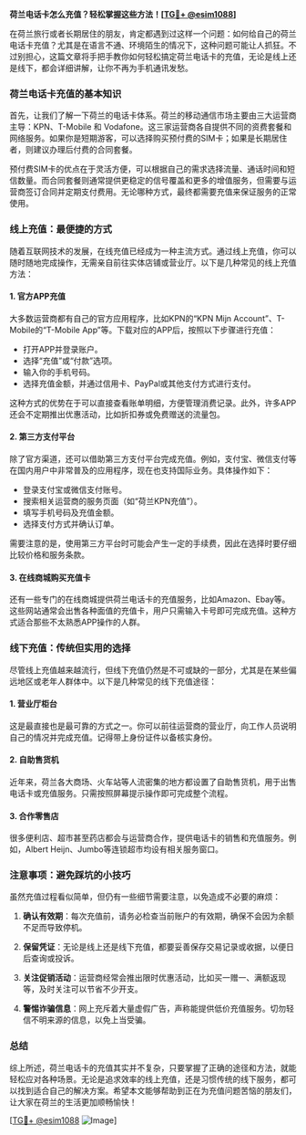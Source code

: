**荷兰电话卡怎么充值？轻松掌握这些方法！[[TG💪+ @esim1088](https://t.me/s/esim1088)]**

在荷兰旅行或者长期居住的朋友，肯定都遇到过这样一个问题：如何给自己的荷兰电话卡充值？尤其是在语言不通、环境陌生的情况下，这种问题可能让人抓狂。不过别担心，这篇文章将手把手教你如何轻松搞定荷兰电话卡的充值，无论是线上还是线下，都会详细讲解，让你不再为手机通讯发愁。

### 荷兰电话卡充值的基本知识

首先，让我们了解一下荷兰的电话卡体系。荷兰的移动通信市场主要由三大运营商主导：KPN、T-Mobile 和 Vodafone。这三家运营商各自提供不同的资费套餐和网络服务。如果你是短期游客，可以选择购买预付费的SIM卡；如果是长期居住者，则建议办理后付费的合同套餐。

预付费SIM卡的优点在于灵活方便，可以根据自己的需求选择流量、通话时间和短信数量。而合同套餐则通常提供更稳定的信号覆盖和更多的增值服务，但需要与运营商签订合同并定期支付费用。无论哪种方式，最终都需要充值来保证服务的正常使用。

### 线上充值：最便捷的方式

随着互联网技术的发展，在线充值已经成为一种主流方式。通过线上充值，你可以随时随地完成操作，无需亲自前往实体店铺或营业厅。以下是几种常见的线上充值方法：

#### 1. 官方APP充值
大多数运营商都有自己的官方应用程序，比如KPN的“KPN Mijn Account”、T-Mobile的“T-Mobile App”等。下载对应的APP后，按照以下步骤进行充值：
- 打开APP并登录账户。
- 选择“充值”或“付款”选项。
- 输入你的手机号码。
- 选择充值金额，并通过信用卡、PayPal或其他支付方式进行支付。

这种方式的优势在于可以直接查看账单明细，方便管理消费记录。此外，许多APP还会不定期推出优惠活动，比如折扣券或免费赠送的流量包。

#### 2. 第三方支付平台
除了官方渠道，还可以借助第三方支付平台完成充值。例如，支付宝、微信支付等在国内用户中非常普及的应用程序，现在也支持国际业务。具体操作如下：
- 登录支付宝或微信支付账号。
- 搜索相关运营商的服务页面（如“荷兰KPN充值”）。
- 填写手机号码及充值金额。
- 选择支付方式并确认订单。

需要注意的是，使用第三方平台时可能会产生一定的手续费，因此在选择时要仔细比较价格和服务条款。

#### 3. 在线商城购买充值卡
还有一些专门的在线商城提供荷兰电话卡的充值服务，比如Amazon、Ebay等。这些网站通常会出售各种面值的充值卡，用户只需输入卡号即可完成充值。这种方式适合那些不太熟悉APP操作的人群。

### 线下充值：传统但实用的选择

尽管线上充值越来越流行，但线下充值仍然是不可或缺的一部分，尤其是在某些偏远地区或老年人群体中。以下是几种常见的线下充值途径：

#### 1. 营业厅柜台
这是最直接也是最可靠的方式之一。你可以前往运营商的营业厅，向工作人员说明自己的情况并完成充值。记得带上身份证件以备核实身份。

#### 2. 自助售货机
近年来，荷兰各大商场、火车站等人流密集的地方都设置了自助售货机，用于出售电话卡或充值服务。只需按照屏幕提示操作即可完成整个流程。

#### 3. 合作零售店
很多便利店、超市甚至药店都会与运营商合作，提供电话卡的销售和充值服务。例如，Albert Heijn、Jumbo等连锁超市均设有相关服务窗口。

### 注意事项：避免踩坑的小技巧

虽然充值过程看似简单，但仍有一些细节需要注意，以免造成不必要的麻烦：

1. **确认有效期**：每次充值前，请务必检查当前账户的有效期，确保不会因为余额不足而导致停机。
   
2. **保留凭证**：无论是线上还是线下充值，都要妥善保存交易记录或收据，以便日后查询或投诉。

3. **关注促销活动**：运营商经常会推出限时优惠活动，比如买一赠一、满额返现等，及时关注可以节省不少开支。

4. **警惕诈骗信息**：网上充斥着大量虚假广告，声称能提供低价充值服务。切勿轻信不明来源的信息，以免上当受骗。

### 总结

综上所述，荷兰电话卡的充值其实并不复杂，只要掌握了正确的途径和方法，就能轻松应对各种场景。无论是追求效率的线上充值，还是习惯传统的线下服务，都可以找到适合自己的解决方案。希望本文能够帮助到正在为充值问题苦恼的朋友们，让大家在荷兰的生活更加顺畅愉快！

[[TG💪+ @esim1088](https://t.me/s/esim1088) ![Image](https://i.postimg.cc/4NQfJmqS/Snipaste-2025-05-13-00-14-12.png)]